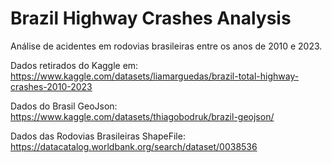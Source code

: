 # Brazil Highway Crashes Analysis
Análise de acidentes em rodovias brasileiras entre os anos de 2010 e 2023.

Dados retirados do Kaggle em: https://www.kaggle.com/datasets/liamarguedas/brazil-total-highway-crashes-2010-2023

Dados do Brasil GeoJson: https://www.kaggle.com/datasets/thiagobodruk/brazil-geojson/

Dados das Rodovias Brasileiras ShapeFile: https://datacatalog.worldbank.org/search/dataset/0038536
